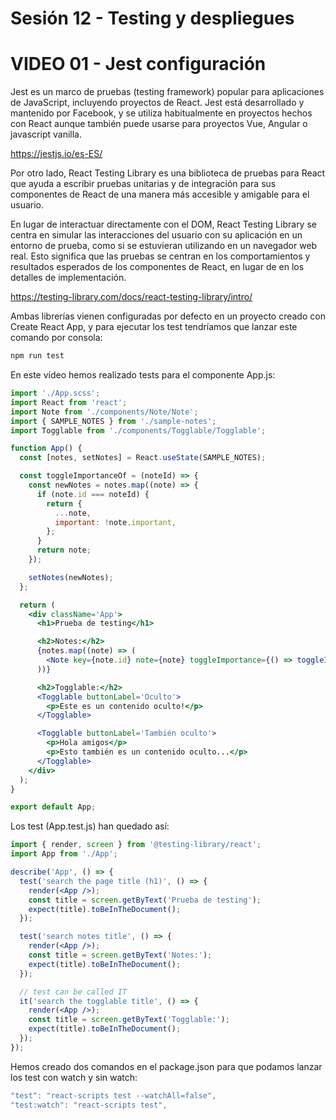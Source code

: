 # Sesión 12 - Testing y despliegues

# VIDEO 01 - Jest configuración

Jest es un marco de pruebas (testing framework) popular para aplicaciones de JavaScript, incluyendo proyectos de React. Jest está desarrollado y mantenido por Facebook, y se utiliza habitualmente en proyectos hechos con React aunque también puede usarse para proyectos Vue, Angular o javascript vanilla.

<https://jestjs.io/es-ES/>

Por otro lado, React Testing Library es una biblioteca de pruebas para React que ayuda a escribir pruebas unitarias y de integración para sus componentes de React de una manera más accesible y amigable para el usuario.

En lugar de interactuar directamente con el DOM, React Testing Library se centra en simular las interacciones del usuario con su aplicación en un entorno de prueba, como si se estuvieran utilizando en un navegador web real. Esto significa que las pruebas se centran en los comportamientos y resultados esperados de los componentes de React, en lugar de en los detalles de implementación.

<https://testing-library.com/docs/react-testing-library/intro/>

Ambas librerías vienen configuradas por defecto en un proyecto creado con Create React App, y para ejecutar los test tendríamos que lanzar este comando por consola:

```jsx
npm run test
```

En este vídeo hemos realizado tests para el componente App.js:

```jsx
import './App.scss';
import React from 'react';
import Note from './components/Note/Note';
import { SAMPLE_NOTES } from './sample-notes';
import Togglable from './components/Togglable/Togglable';

function App() {
  const [notes, setNotes] = React.useState(SAMPLE_NOTES);

  const toggleImportanceOf = (noteId) => {
    const newNotes = notes.map((note) => {
      if (note.id === noteId) {
        return {
          ...note,
          important: !note.important,
        };
      }
      return note;
    });

    setNotes(newNotes);
  };

  return (
    <div className='App'>
      <h1>Prueba de testing</h1>

      <h2>Notes:</h2>
      {notes.map((note) => (
        <Note key={note.id} note={note} toggleImportance={() => toggleImportanceOf(note.id)} />
      ))}

      <h2>Togglable:</h2>
      <Togglable buttonLabel='Oculto'>
        <p>Este es un contenido oculto!</p>
      </Togglable>

      <Togglable buttonLabel='También oculto'>
        <p>Hola amigos</p>
        <p>Esto también es un contenido oculto...</p>
      </Togglable>
    </div>
  );
}

export default App;
```

Los test (App.test.js) han quedado así:

```jsx
import { render, screen } from '@testing-library/react';
import App from './App';

describe('App', () => {
  test('search the page title (h1)', () => {
    render(<App />);
    const title = screen.getByText('Prueba de testing');
    expect(title).toBeInTheDocument();
  });

  test('search notes title', () => {
    render(<App />);
    const title = screen.getByText('Notes:');
    expect(title).toBeInTheDocument();
  });

  // test can be called IT
  it('search the togglable title', () => {
    render(<App />);
    const title = screen.getByText('Togglable:');
    expect(title).toBeInTheDocument();
  });
});
```

Hemos creado dos comandos en el package.json para que podamos lanzar los test con watch y sin watch:

```jsx
"test": "react-scripts test --watchAll=false",
"test:watch": "react-scripts test",
```

